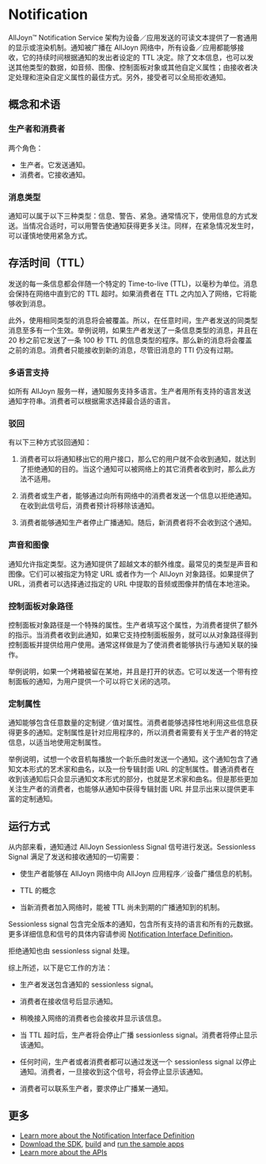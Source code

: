 # Notification

AllJoyn&trade; Notification Service 架构为设备／应用发送的可读文本提供了一套通用的显示或渲染机制。通知被广播在 AllJoyn 网络中，所有设备／应用都能够接收，它的持续时间根据通知的发出者设定的 TTL 决定。除了文本信息，也可以发送其他类型的数据，如音频、图像、控制面板对象或其他自定义属性；由接收者决定处理和渲染自定义属性的最佳方式。另外，接受者可以全局拒收通知。

## 概念和术语

### 生产者和消费者

两个角色：
* 生产者。它发送通知。
* 消费者。它接收通知。

### 消息类型

通知可以属于以下三种类型：信息、警告、紧急。通常情况下，使用信息的方式发送。当情况合适时，可以用警告使通知获得更多关注。同样，在紧急情况发生时，可以谨慎地使用紧急方式。

## 存活时间（TTL）

发送的每一条信息都会伴随一个特定的 Time-to-live (TTL)，以毫秒为单位。消息会保持在网络中直到它的 TTL 超时。如果消费者在 TTL 之内加入了网络，它将能够收到消息。

此外，使用相同类型的消息将会被覆盖。所以，在任意时间，生产者发送的同类型消息至多有一个生效。举例说明，如果生产者发送了一条信息类型的消息，并且在 20 秒之前它发送了一条 100 秒 TTL 的信息类型的程序。那么新的消息将会覆盖之前的消息。消费者只能接收到新的消息，尽管旧消息的 TTl 仍没有过期。
### 多语言支持

如所有 AllJoyn 服务一样，通知服务支持多语言。生产者用所有支持的语言发送通知字符串。消费者可以根据需求选择最合适的语言。

### 驳回

有以下三种方式驳回通知：

1. 消费者可以将通知移出它的用户接口，那么它的用户就不会收到通知，就达到了拒绝通知的目的。当这个通知可以被网络上的其它消费者收到时，那么此方法不适用。

2. 消费者或生产者，能够通过向所有网络中的消费者发送一个信息以拒绝通知。在收到此信号后，消费者预计将移除该通知。

3. 消费者能够通知生产者停止广播通知。随后，新消费者将不会收到这个通知。

### 声音和图像

通知允许指定类型。这为通知提供了超越文本的额外维度。最常见的类型是声音和图像。它们可以被指定为特定 URL 或者作为一个 AllJoyn 对象路径。如果提供了 URL，消费者可以选择通过指定的 URL 中提取的音频或图像并酌情在本地渲染。

### 控制面板对象路径

控制面板对象路径是一个特殊的属性。生产者填写这个属性，为消费者提供了额外的指示。当消费者收到此通知，如果它支持控制面板服务，就可以从对象路径得到控制面板并提供给用户使用。通常这样做是为了使消费者能够执行与通知关联的操作。

举例说明，如果一个烤箱被留在某地，并且是打开的状态。它可以发送一个带有控制面板的通知，为用户提供一个可以将它关闭的选项。

### 定制属性

通知能够包含任意数量的定制键／值对属性。消费者能够选择性地利用这些信息获得更多的通知。定制属性是针对应用程序的，所以消费者需要有关于生产者的特定信息，以适当地使用定制属性。

举例说明，试想一个收音机每播放一个新乐曲时发送一个通知。这个通知包含了通知文本形式的艺术家和曲名，以及一份专辑封面 URL 的定制属性。普通消费者在收到该通知后只会显示通知文本形式的部分，也就是艺术家和曲名。但是那些更加关注生产者的消费者，也能够从通知中获得专辑封面 URL 并显示出来以提供更丰富的定制通知。

## 运行方式

从内部来看，通知通过 AllJoyn Sessionless Signal 信号进行发送。Sessionless Signal 满足了发送和接收通知的一切需要：

* 使生产者能够在 AllJoyn 网络中向 AllJoyn 应用程序／设备广播信息的机制。

* TTL 的概念

* 当新消费者加入网络时，能被 TTL 尚未到期的广播通知到的机制。

Sessionless signal 包含完全版本的通知，包含所有支持的语言和所有的元数据。更多详细信息和信号的具体内容请参阅 [Notification
Interface Definition][notif-interface]。

拒绝通知也由 sessionless signal 处理。

综上所述，以下是它工作的方法：

* 生产者发送包含通知的 sessionless signal。

* 消费者在接收信号后显示通知。

* 稍晚接入网络的消费者也会接收并显示该信息。

* 当 TTL 超时后，生产者将会停止广播 sessionless signal。消费者将停止显示该通知。

* 任何时间，生产者或者消费者都可以通过发送一个 sessionless signal 以停止通知。消费者，一旦接收到这个信号，将会停止显示该通知。

* 消费者可以联系生产者，要求停止广播某一通知。

## 更多

* [Learn more about the Notification Interface Definition][notif-interface]
* [Download the SDK][download], [build][build] and
  [run the sample apps][sample-apps]
* [Learn more about the APIs][api-guide]

[notif-interface]: /learn/base-services/notification/interface
[download]: https://allseenalliance.org/framework/download
[build]: /develop/building
[sample-apps]: /develop/run-sample-apps/notification
[api-guide]: /develop/api-guide/notification

